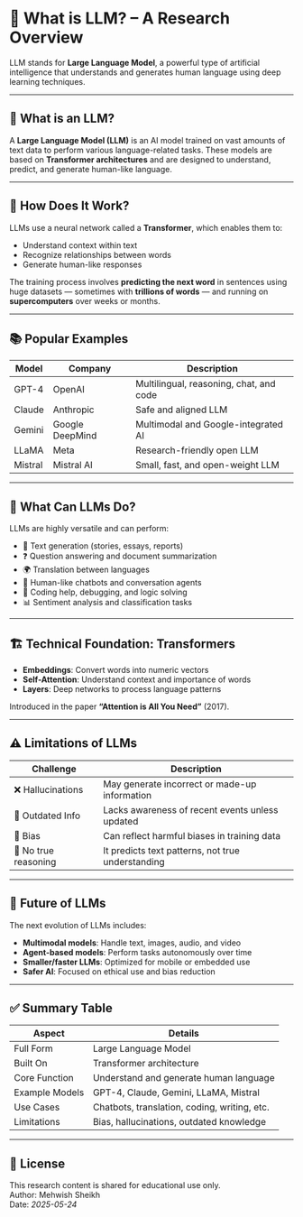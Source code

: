 # 📘 What is LLM? – A Research Overview

LLM stands for **Large Language Model**, a powerful type of artificial intelligence that understands and generates human language using deep learning techniques.

---

## 🧠 What is an LLM?

A **Large Language Model (LLM)** is an AI model trained on vast amounts of text data to perform various language-related tasks. These models are based on **Transformer architectures** and are designed to understand, predict, and generate human-like language.

---

## 🚀 How Does It Work?

LLMs use a neural network called a **Transformer**, which enables them to:
- Understand context within text
- Recognize relationships between words
- Generate human-like responses

The training process involves **predicting the next word** in sentences using huge datasets — sometimes with **trillions of words** — and running on **supercomputers** over weeks or months.

---

## 📚 Popular Examples

| Model      | Company         | Description                                |
|------------|------------------|--------------------------------------------|
| GPT-4      | OpenAI           | Multilingual, reasoning, chat, and code    |
| Claude     | Anthropic        | Safe and aligned LLM                       |
| Gemini     | Google DeepMind  | Multimodal and Google-integrated AI        |
| LLaMA      | Meta             | Research-friendly open LLM                 |
| Mistral    | Mistral AI       | Small, fast, and open-weight LLM           |

---

## 💼 What Can LLMs Do?

LLMs are highly versatile and can perform:

- 📝 Text generation (stories, essays, reports)
- ❓ Question answering and document summarization
- 🌍 Translation between languages
- 💬 Human-like chatbots and conversation agents
- 🧠 Coding help, debugging, and logic solving
- 📊 Sentiment analysis and classification tasks

---

## 🏗️ Technical Foundation: Transformers

- **Embeddings**: Convert words into numeric vectors
- **Self-Attention**: Understand context and importance of words
- **Layers**: Deep networks to process language patterns

Introduced in the paper **“Attention is All You Need”** (2017).

---

## ⚠️ Limitations of LLMs

| Challenge       | Description                                               |
|------------------|-----------------------------------------------------------|
| ❌ Hallucinations | May generate incorrect or made-up information             |
| 📅 Outdated Info  | Lacks awareness of recent events unless updated          |
| 🔄 Bias           | Can reflect harmful biases in training data              |
| 🤖 No true reasoning | It predicts text patterns, not true understanding       |

---

## 🔮 Future of LLMs

The next evolution of LLMs includes:

- **Multimodal models**: Handle text, images, audio, and video
- **Agent-based models**: Perform tasks autonomously over time
- **Smaller/faster LLMs**: Optimized for mobile or embedded use
- **Safer AI**: Focused on ethical use and bias reduction

---

## ✅ Summary Table

| Aspect           | Details                                         |
|------------------|--------------------------------------------------|
| Full Form        | Large Language Model                            |
| Built On         | Transformer architecture                        |
| Core Function    | Understand and generate human language          |
| Example Models   | GPT-4, Claude, Gemini, LLaMA, Mistral           |
| Use Cases        | Chatbots, translation, coding, writing, etc.    |
| Limitations      | Bias, hallucinations, outdated knowledge        |

---

## 📂 License

This research content is shared for educational use only.  
Author: Mehwish Sheikh  
Date: *2025-05-24*


